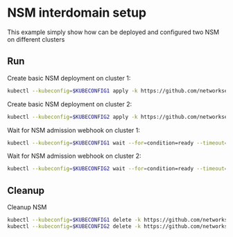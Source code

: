 # NSM interdomain setup


This example simply show how can be deployed and configured two NSM on different clusters

## Run

Create basic NSM deployment on cluster 1:

```bash
kubectl --kubeconfig=$KUBECONFIG1 apply -k https://github.com/networkservicemesh/deployments-k8s/examples/interdomain/nsm/cluster1?ref=893c7ef045dad7e95e79f31acf1e14a7dce3718c
```

Create basic NSM deployment on cluster 2:

```bash
kubectl --kubeconfig=$KUBECONFIG2 apply -k https://github.com/networkservicemesh/deployments-k8s/examples/interdomain/nsm/cluster2?ref=893c7ef045dad7e95e79f31acf1e14a7dce3718c
```

Wait for NSM admission webhook on cluster 1:

```bash
kubectl --kubeconfig=$KUBECONFIG1 wait --for=condition=ready --timeout=1m pod -n nsm-system -l app=admission-webhook-k8s
```

Wait for NSM admission webhook on cluster 2:

```bash
kubectl --kubeconfig=$KUBECONFIG2 wait --for=condition=ready --timeout=1m pod -n nsm-system -l app=admission-webhook-k8s
```

## Cleanup

Cleanup NSM
```bash
kubectl --kubeconfig=$KUBECONFIG1 delete -k https://github.com/networkservicemesh/deployments-k8s/examples/interdomain/nsm/cluster1?ref=893c7ef045dad7e95e79f31acf1e14a7dce3718c
kubectl --kubeconfig=$KUBECONFIG2 delete -k https://github.com/networkservicemesh/deployments-k8s/examples/interdomain/nsm/cluster2?ref=893c7ef045dad7e95e79f31acf1e14a7dce3718c
```
